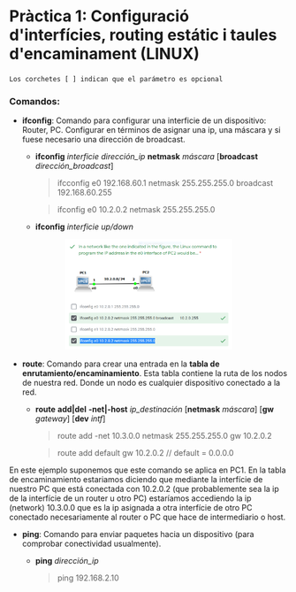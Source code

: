 # Pràctica 1: Configuració d'interfícies, routing estátic i taules d'encaminament (LINUX)

`Los corchetes [ ] indican que el parámetro es opcional`

### Comandos:
 - **ifconfig**: 
 Comando para configurar una interficie de un dispositivo: Router, PC. Configurar en términos de asignar una ip, una máscara y si fuese necesario una dirección de broadcast.
 
    - **ifconfig** *interficie* *dirección_ip* **netmask** *máscara* [**broadcast** *dirección_broadcast*]
    
        > ifcconfig e0 192.168.60.1 netmask 255.255.255.0 broadcast 192.168.60.255
        
        > ifconfig e0 10.2.0.2 netmask 255.255.255.0
	
    - **ifconfig** *interficie* *up/down*
    
<p align="center">
	<img src="https://github.com/aalexisp/UPC/blob/master/XC/images/image1.PNG" width=60%>
</p>

  - **route**:
  Comando para crear una entrada en la **tabla de enrutamiento/encaminamiento**. Esta tabla contiene la ruta de los nodos de nuestra red. Donde un nodo es cualquier dispositivo conectado a la red.
  
    - **route** **add|del** **-net|-host** *ip_destinación* [**netmask** *máscara*] [**gw** *gateway*] [**dev** *intf*]
	
        > route add -net 10.3.0.0 netmask 255.255.255.0 gw 10.2.0.2

        > route add default gw 10.2.0.2  // default = 0.0.0.0
	
 En este ejemplo suponemos que este comando se aplica en PC1. En la tabla de encaminamiento estariamos diciendo que mediante la interfície de nuestro PC que está conectada con 10.2.0.2 (que probablemente sea la ip de la interfície de un router u otro PC) estaríamos accediendo la ip (network) 10.3.0.0 que es la ip asignada a otra interfície de otro PC conectado necesariamente al router o PC que hace de intermediario o host.
 
   - **ping**: 
   Comando para enviar paquetes hacia un dispositivo (para comprobar conectividad usualmente).
   
     - **ping** *dirección_ip*
    	
		> ping 192.168.2.10
 
